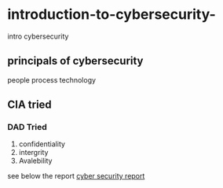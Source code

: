 # introduction-to-cybersecurity-
intro cybersecurity 

## principals of cybersecurity 
people
process
technology

## CIA tried
### DAD Tried 
1. confidentiality
2. intergrity 
3. Avalebility 

see below the report
[cyber security report](https://github.com/kosijustice/introduction-to-cybersecurity-/blob/main/receipt%20(1).txt)
